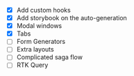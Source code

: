 - [x] Add custom hooks
- [x] Add storybook on the auto-generation
- [x] Modal windows
- [x] Tabs
- [ ] Form Generators
- [ ] Extra layouts
- [ ] Complicated saga flow
- [ ] RTK Query
